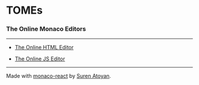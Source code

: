 # TOMEs #
### The Online Monaco Editors 
----
- [The Online HTML Editor](https://Starsign68.github.io/TOMEs/The%20Online%20HTML%20Editor.html)

- [The Online JS Editor](https://Starsign68.github.io/TOMEs/The%20Online%20JS%20Editor.html)
----
Made with [monaco-react](https://github.com/suren-atoyan/monaco-react) by [Suren Atoyan](https://github.com/suren-atoyan).
